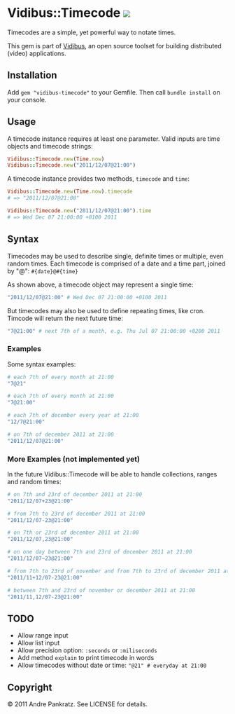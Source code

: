 # Vidibus::Timecode [![](http://travis-ci.org/vidibus/vidibus-timecode.png)](http://travis-ci.org/vidibus/vidibus-timecode)

Timecodes are a simple, yet powerful way to notate times.

This gem is part of [Vidibus](http://vidibus.org), an open source toolset for building distributed (video) applications.


## Installation

Add `gem "vidibus-timecode"` to your Gemfile. Then call `bundle install` on your console.


## Usage

A timecode instance requires at least one parameter. Valid inputs are time objects and timecode strings:

```ruby
Vidibus::Timecode.new(Time.now)
Vidibus::Timecode.new("2011/12/07@21:00")
```

A timecode instance provides two methods, `timecode` and `time`:

```ruby
Vidibus::Timecode.new(Time.now).timecode
# => "2011/12/07@21:00"

Vidibus::Timecode.new("2011/12/07@21:00").time
# => Wed Dec 07 21:00:00 +0100 2011
```


## Syntax

Timecodes may be used to describe single, definite times or multiple, even random times. Each timecode is
comprised of a date and a time part, joined by "@": `#{date}@#{time}`

As shown above, a timecode object may represent a single time:

```ruby
"2011/12/07@21:00" # Wed Dec 07 21:00:00 +0100 2011
```

But timecodes may also be used to define repeating times, like cron. Timcode will return the next future time:

```ruby
"7@21:00" # next 7th of a month, e.g. Thu Jul 07 21:00:00 +0200 2011
```


### Examples

Some syntax examples:

```ruby
# each 7th of every month at 21:00
"7@21"

# each 7th of every month at 21:00
"7@21:00"

# each 7th of december every year at 21:00
"12/7@21:00"

# on 7th of december 2011 at 21:00
"2011/12/07@21:00"
```


### More Examples (not implemented yet)

In the future Vidibus::Timecode will be able to handle collections, ranges and random times:

```ruby
# on 7th and 23rd of december 2011 at 21:00
"2011/12/07+23@21:00"

# from 7th to 23rd of december 2011 at 21:00
"2011/12/07-23@21:00"

# on 7th or 23rd of december 2011 at 21:00
"2011/12/07,23@21:00"

# on one day between 7th and 23rd of december 2011 at 21:00
"2011/12/07~23@21:00"

# from 7th to 23rd of november and from 7th to 23rd of december 2011 at 21:00
"2011/11+12/07-23@21:00"

# between 7th and 23rd of november or december 2011 at 21:00
"2011/11,12/07-23@21:00"
```


## TODO

* Allow range input
* Allow list input
* Allow precision option: `:seconds` or `:miliseconds`
* Add method `explain` to print timecode in words
* Allow timecodes without date or time: `"@21" # everyday at 21:00`


## Copyright

&copy; 2011 Andre Pankratz. See LICENSE for details.

